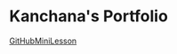 # Kanchana's Portfolio
<a href="http://mkanchanag.github.io/GitHubMiniLesson"> GitHubMiniLesson </a>
